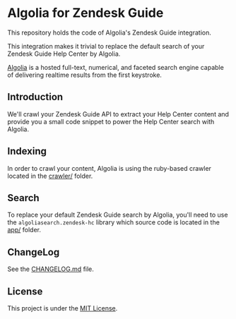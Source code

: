 # Algolia for Zendesk Guide

This repository holds the code of Algolia's Zendesk Guide integration.

This integration makes it trivial to replace the default search of your Zendesk Guide Help Center by Algolia.

[Algolia](https://www.algolia.com) is a hosted full-text, numerical, and faceted search engine capable of delivering realtime results from the first keystroke.

## Introduction

We'll crawl your Zendesk Guide API to extract your Help Center content and provide you a small code snippet to power the Help Center search with Algolia.

## Indexing

In order to crawl your content, Algolia is using the ruby-based crawler located in the [crawler/](./crawler/) folder.

## Search

To replace your default Zendesk Guide search by Algolia, you'll need to use the `algoliasearch.zendesk-hc` library which source code is located in the [app/](./app/) folder.

## ChangeLog

See the [CHANGELOG.md](./CHANGELOG.md) file.

## License

This project is under the [MIT License](./LICENSE).
